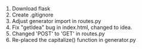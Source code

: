 1. Download flask
2. Create .gitignore
3. Adjust generator import in routes.py
4. Fix "getIdea" bug in index.html, changed to idea.
5. Changed 'POST' to 'GET' in routes.py
6. Re-placed the capitalize() function in generator.py
